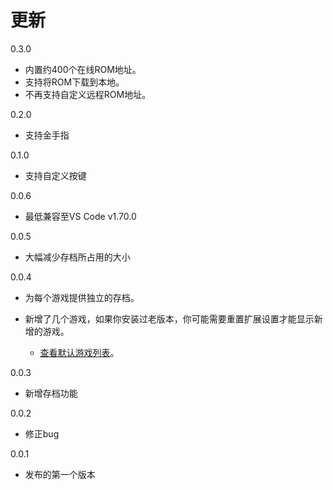 # 更新

0.3.0

- 内置约400个在线ROM地址。
- 支持将ROM下载到本地。
- 不再支持自定义远程ROM地址。

0.2.0

- 支持金手指

0.1.0

- 支持自定义按键

0.0.6

- 最低兼容至VS Code v1.70.0

0.0.5

- 大幅减少存档所占用的大小

0.0.4

- 为每个游戏提供独立的存档。

- 新增了几个游戏，如果你安装过老版本，你可能需要重置扩展设置才能显示新增的游戏。

  - [查看默认游戏列表](https://github.com/taiyuuki/vscode-nes/blob/main/package.json#L90)。

0.0.3

- 新增存档功能

0.0.2

- 修正bug

0.0.1

- 发布的第一个版本